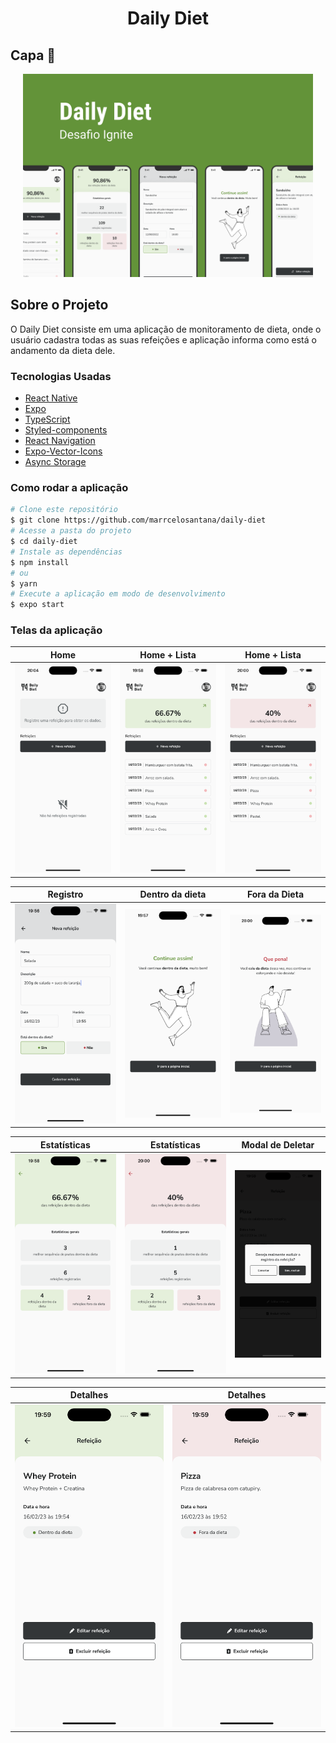 <h1 style="text-align: center; font-weight: bold;">Daily Diet</h1>

## Capa 📸

<div align="center" >
  <img src="./assets/images/Capa.png" height="325" widht="600">
</div>

## Sobre o Projeto

O Daily Diet consiste em uma aplicação de monitoramento de dieta, onde o usuário cadastra todas as suas refeições e
aplicação informa como está o andamento da dieta dele.

### Tecnologias Usadas

- [React Native](https://reactnative.dev/)
- [Expo](https://expo.io/)
- [TypeScript](https://www.typescriptlang.org/)
- [Styled-components](https://styled-components.com/)
- [React Navigation](https://reactnavigation.org/)
- [Expo-Vector-Icons](https://icons.expo.fyi/)
- [Async Storage](https://react-native-async-storage.github.io/async-storage/)

### Como rodar a aplicação

```bash
# Clone este repositório
$ git clone https://github.com/marrcelosantana/daily-diet
# Acesse a pasta do projeto
$ cd daily-diet
# Instale as dependências
$ npm install
# ou
$ yarn
# Execute a aplicação em modo de desenvolvimento
$ expo start

```

### Telas da aplicação

|                  Home                  |             Home + Lista              |              Home + Lista               |
| :------------------------------------: | :-----------------------------------: | :-------------------------------------: |
| <img src= "./assets/images/Empty.png"> | <img src= "./assets/images/Feed.png"> | <img src= "./assets/images/Feed-2.png"> |

|                 Registro                  |              Dentro da dieta               |              Fora da Dieta               |
| :---------------------------------------: | :----------------------------------------: | :--------------------------------------: |
| <img src= "./assets/images/Register.png"> | <img src= "./assets/images/InTheDiet.png"> | <img src= "./assets/images/OffDiet.png"> |

|                Estatísticas                 |                 Estatísticas                  |            Modal de Deletar            |
| :-----------------------------------------: | :-------------------------------------------: | :------------------------------------: |
| <img src= "./assets/images/Statistics.png"> | <img src= "./assets/images/Statistics-2.png"> | <img src= "./assets/images/Modal.png"> |

|                 Detalhes                 |                  Detalhes                  |
| :--------------------------------------: | :----------------------------------------: |
| <img src= "./assets/images/Details.png"> | <img src= "./assets/images/Details-2.png"> |

